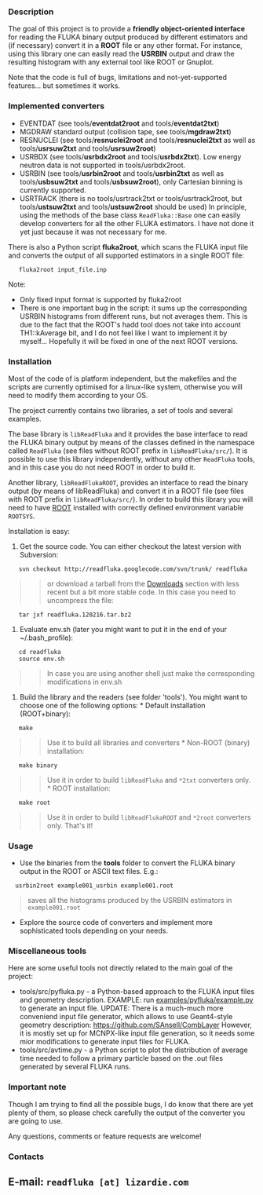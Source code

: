 ### Description ###
The goal of this project is to provide a **friendly object-oriented interface** for reading the FLUKA binary output produced by different estimators and (if necessary) convert it in a **ROOT** file or any other format. For instance, using this library one can easily read the **USRBIN** output and draw the resulting histogram with any external tool like ROOT or Gnuplot.

Note that the code is full of bugs, limitations and not-yet-supported features... but sometimes it works.


### Implemented converters ###
  * EVENTDAT (see tools/**eventdat2root** and tools/**eventdat2txt**)
  * MGDRAW standard output (collision tape, see tools/**mgdraw2txt**)
  * RESNUCLEI (see tools/**resnuclei2root** and tools/**resnuclei2txt** as well as tools/**usrsuw2txt** and tools/**usrsuw2root**)
  * USRBDX (see tools/**usrbdx2root** and tools/**usrbdx2txt**). Low energy neutron data is not supported in tools/usrbdx2root.
  * USRBIN (see tools/**usrbin2root** and tools/**usrbin2txt** as well as tools/**usbsuw2txt** and tools/**usbsuw2root**), only Cartesian binning is currently supported.
  * USRTRACK (there is no tools/usrtrack2txt or tools/usrtrack2root, but tools/**ustsuw2txt** and tools/**ustsuw2root** should be used)
In principle, using the methods of the base class `ReadFluka::Base` one can easily develop converters for all the other FLUKA estimators. I have not done it yet just because it was not necessary for me.

There is also a Python script **fluka2root**, which scans the FLUKA input file and converts the output of all supported estimators in a single ROOT file:
```
   fluka2root input_file.inp
```
Note:
  * Only fixed input format is supported by fluka2root
  * There is one important bug in the script: it sums up the corresponding USRBIN histograms from different runs, but not averages them. This is due to the fact that the ROOT's hadd tool does not take into account TH1::kAverage bit, and I do not feel like I want to implement it by myself... Hopefully it will be fixed in one of the next ROOT versions.

### Installation ###
Most of the code of is platform independent, but the makefiles and the scripts are currently optimised for a linux-like system, otherwise you will need to modify them according to your OS.

The project currently contains two libraries, a set of tools and several examples.

The base library is `libReadFluka` and it provides the base interface to read the FLUKA binary output by means of the classes defined in the namespace called `ReadFluka` (see files without ROOT prefix in `libReadFluka/src/`). It is possible to use this library independently, without any other `ReadFluka` tools, and in this case you do not need ROOT in order to build it.

Another library, `libReadFlukaROOT`, provides an interface to read the binary output (by means of libReadFluka) and convert it in a ROOT file (see files with ROOT prefix in `libReadFluka/src/`). In order to build this library you will need to have [ROOT](http://root.cern.ch) installed with correctly defined environment variable `ROOTSYS`.

Installation is easy:
  1. Get the source code. You can either checkout the latest version with Subversion:
```
   svn checkout http://readfluka.googlecode.com/svn/trunk/ readfluka
```
> > or download a tarball from the [Downloads](http://code.google.com/p/readfluka/downloads/list) section with less recent but a bit more stable code. In this case you need to uncompress the file:
```
   tar jxf readfluka.120216.tar.bz2
```
  1. Evaluate env.sh (later you might want to put it in the end of your ~/.bash\_profile):
```
   cd readfluka
   source env.sh
```
> > In case you are using another shell just make the corresponding modifications in env.sh
  1. Build the library and the readers (see folder 'tools'). You might want to choose one of the following options:
    * Default installation (ROOT+binary):
```
   make
```
> > Use it to build all libraries and converters
    * Non-ROOT (binary) installation:
```
   make binary
```
> > Use it in order to build `libReadFluka` and `*2txt` converters only.
    * ROOT installation:
```
   make root
```
> > Use it in order to build `libReadFlukaROOT` and `*2root` converters only.
That's it!

### Usage ###
  * Use the binaries from the **tools** folder to convert the FLUKA binary output in the ROOT or ASCII text files. E.g.:
```
  usrbin2root example001_usrbin example001.root
```

> saves all the histograms produced by the USRBIN estimators in `example001.root`
  * Explore the source code of converters and implement more sophisticated tools depending on your needs.

### Miscellaneous tools ###
Here are some useful tools not directly related to the main goal of the project:
  * tools/src/pyfluka.py - a Python-based approach to the FLUKA input files and geometry description. EXAMPLE: run [examples/pyfluka/example.py](http://code.google.com/p/readfluka/source/browse/trunk/examples/pyfluka/example.py) to generate an input file. UPDATE: There is a much-much more conveniend input file generator, which allows to use Geant4-style geometry description: https://github.com/SAnsell/CombLayer However, it is mostly set up for MCNPX-like input file generation, so it needs some mior modifications to generate input files for FLUKA.
  * tools/src/avtime.py - a Python script to plot the distribution of average time needed to follow a primary particle based on the .out files generated by several FLUKA runs.

### Important note ###
Though I am trying to find all the possible bugs, I do know that there are yet plenty of them, so please check carefully the output of the converter you are going to use.

Any questions, comments or feature requests are welcome!

### Contacts ###
E-mail: `readfluka [at] lizardie.com`
---
<a href='Hidden comment: 
<wiki:gadget url="http://www.ohloh.net/p/118746/widgets/project_basic_stats.xml" height="220" border="0"/><wiki:gadget url="http://www.ohloh.net/p/118746/widgets/project_factoids.xml" width="350" border="0"/>
'></a>